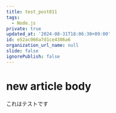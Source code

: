 ```yaml
---
title: test_post011
tags:
  - Node.js
private: true
updated_at: '2024-08-31T18:06:30+09:00'
id: e52ac066a7d1ce4386a6
organization_url_name: null
slide: false
ignorePublish: false
---
```

# new article body
これはテストです

